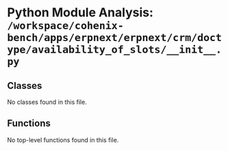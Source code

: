 # Python Module Analysis: `/workspace/cohenix-bench/apps/erpnext/erpnext/crm/doctype/availability_of_slots/__init__.py`

## Classes

No classes found in this file.


## Functions

No top-level functions found in this file.
